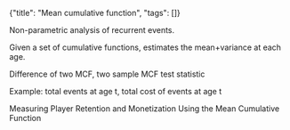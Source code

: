 {"title": "Mean cumulative function", "tags": []}

Non-parametric analysis of recurrent events.

Given a set of cumulative functions, estimates the mean+variance at each age.

Difference of two MCF, two sample MCF test statistic

Example: total events at age t, total cost of events at age t

Measuring Player Retention and Monetization Using the Mean Cumulative Function

